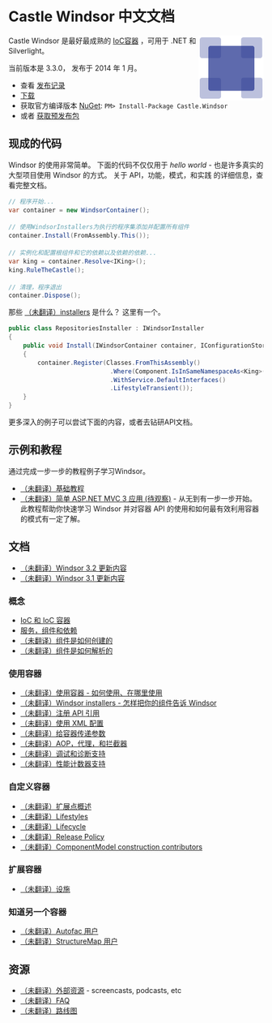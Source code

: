 ﻿# Castle Windsor 中文文档

<img align="right" src="images/windsor-logo.png">

Castle Windsor 是最好最成熟的 [IoC容器](https://github.com/castleproject/Windsor/blob/master/docs/IoC.md) ，可用于 .NET 和 Silverlight。

当前版本是 3.3.0， 发布于 2014 年 1 月。

* 查看 [发布记录](https://github.com/castleproject/Windsor/releases/tag/v3.3)
* [下载](https://github.com/castleproject/Windsor/releases/tag/v3.3)
* 获取官方编译版本 [NuGet](http://nuget.org/packages/Castle.Windsor): `PM> Install-Package Castle.Windsor`
* 或者 [获取预发布包](https://github.com/castleproject/Home/blob/master/prerelease-packages.md)

## 现成的代码

Windsor 的使用非常简单。 下面的代码不仅仅用于 *hello world* - 也是许多真实的大型项目使用 Windsor 的方式。  关于 API，功能，模式，和实践 的详细信息，查看完整文档。

```csharp
// 程序开始...
var container = new WindsorContainer();

// 使用WindsorInstallers为执行的程序集添加并配置所有组件
container.Install(FromAssembly.This());

// 实例化和配置根组件和它的依赖以及依赖的依赖...
var king = container.Resolve<IKing>();
king.RuleTheCastle();

// 清理，程序退出
container.Dispose();
```

那些 [（未翻译）installers](https://github.com/castleproject/Windsor/blob/master/docs/installers.md) 是什么？ 这里有一个。

```csharp
public class RepositoriesInstaller : IWindsorInstaller
{
	public void Install(IWindsorContainer container, IConfigurationStore store)
	{
		container.Register(Classes.FromThisAssembly()
			                .Where(Component.IsInSameNamespaceAs<King>())
			                .WithService.DefaultInterfaces()
			                .LifestyleTransient());
	}
}
```
更多深入的例子可以尝试下面的内容，或者去钻研API文档。

## 示例和教程

通过完成一步一步的教程例子学习Windsor。

* [（未翻译）基础教程](https://github.com/castleproject/Windsor/blob/master/docs/basic-tutorial.md)
* [（未翻译）简单 ASP.NET MVC 3 应用 (待观察)](https://github.com/castleproject/Windsor/blob/master/docs/mvc-tutorial-intro.md) - 从无到有一步一步开始。 此教程帮助你快速学习 Windsor 并对容器 API 的使用和如何最有效利用容器的模式有一定了解。

## 文档

* [（未翻译）Windsor 3.2 更新内容](https://github.com/castleproject/Windsor/blob/master/docs/whats-new-3.2.md)
* [（未翻译）Windsor 3.1 更新内容](https://github.com/castleproject/Windsor/blob/master/docs/whats-new-3.1.md)

### 概念

* [IoC 和 IoC 容器](ioc.md)
* [服务，组件和依赖](services-and-components.md)
* [（未翻译）组件是如何创建的](https://github.com/castleproject/Windsor/blob/master/docs/how-components-are-created.md)
* [（未翻译）组件是如何解析的](https://github.com/castleproject/Windsor/blob/master/docs/how-dependencies-are-resolved.md)

### 使用容器

* [（未翻译）使用容器 - 如何使用、在哪里使用](https://github.com/castleproject/Windsor/blob/master/docs/three-calls-pattern.md)
* [（未翻译）Windsor installers - 怎样把你的组件告诉 Windsor](https://github.com/castleproject/Windsor/blob/master/docs/installers.md)
* [（未翻译）注册 API 引用](https://github.com/castleproject/Windsor/blob/master/docs/fluent-registration-api.md)
* [（未翻译）使用 XML 配置](https://github.com/castleproject/Windsor/blob/master/docs/xml-registration-reference.md)
* [（未翻译）给容器传递参数](https://github.com/castleproject/Windsor/blob/master/docs/passing-arguments.md)
* [（未翻译）AOP，代理，和拦截器](https://github.com/castleproject/Windsor/blob/master/docs/interceptors.md)
* [（未翻译）调试和诊断支持](https://github.com/castleproject/Windsor/blob/master/docs/debugger-views.md)
* [（未翻译）性能计数器支持](https://github.com/castleproject/Windsor/blob/master/docs/performance-counters.md)

### 自定义容器

* [（未翻译）扩展点概述](https://github.com/castleproject/Windsor/blob/master/docs/extension-points.md)
* [（未翻译）Lifestyles](https://github.com/castleproject/Windsor/blob/master/docs/lifestyles.md)
* [（未翻译）Lifecycle](https://github.com/castleproject/Windsor/blob/master/docs/lifecycle.md)
* [（未翻译）Release Policy](https://github.com/castleproject/Windsor/blob/master/docs/release-policy.md)
* [（未翻译）ComponentModel construction contributors](https://github.com/castleproject/Windsor/blob/master/docs/componentmodel-construction-contributors.md)

### 扩展容器

* [（未翻译）设施](https://github.com/castleproject/Windsor/blob/master/docs/facilities.md)

### 知道另一个容器

* [（未翻译）Autofac 用户](https://github.com/castleproject/Windsor/blob/master/docs/windsor-for-autofac-users.md)
* [（未翻译）StructureMap 用户](https://github.com/castleproject/Windsor/blob/master/docs/windsor-for-structuremap-users.md)

## 资源

* [（未翻译）外部资源](https://github.com/castleproject/Windsor/blob/master/docs/external-resources.md) - screencasts, podcasts, etc
* [（未翻译）FAQ](https://github.com/castleproject/Windsor/blob/master/docs/faq.md)
* [（未翻译）路线图](https://github.com/castleproject/Windsor/blob/master/docs/roadmap.md)